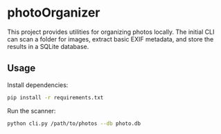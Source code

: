 # photoOrganizer

This project provides utilities for organizing photos locally. The initial CLI can scan a folder for images, extract basic EXIF metadata, and store the results in a SQLite database.

## Usage

Install dependencies:

```bash
pip install -r requirements.txt
```

Run the scanner:

```bash
python cli.py /path/to/photos --db photo.db
```
